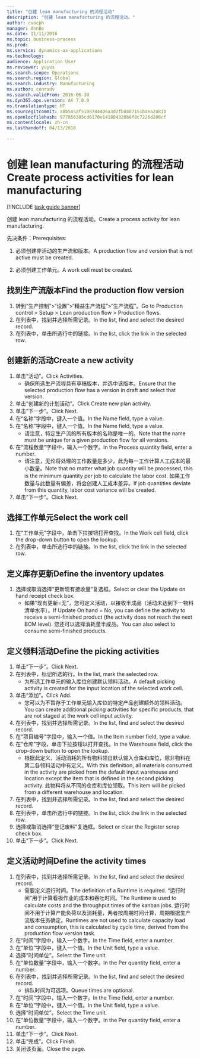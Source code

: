 ```yaml
--- 
title: "创建 lean manufacturing 的流程活动"
description: "创建 lean manufacturing 的流程活动。"
author: cvocph
manager: AnnBe
ms.date: 11/11/2016
ms.topic: business-process
ms.prod: 
ms.service: dynamics-ax-applications
ms.technology: 
audience: Application User
ms.reviewer: yuyus
ms.search.scope: Operations
ms.search.region: Global
ms.search.industry: Manufacturing
ms.author: conradv
ms.search.validFrom: 2016-06-30
ms.dyn365.ops.version: AX 7.0.0
ms.translationtype: HT
ms.sourcegitcommit: a8b5a5af5108744406a3d2fb84d7151baea2481b
ms.openlocfilehash: 977856385cd6170e141884320b8f8c7226d206cf
ms.contentlocale: zh-cn
ms.lasthandoff: 04/13/2018

---
```

# <a name="create-process-activities-for-lean-manufacturing"></a><span data-ttu-id="d5345-103">创建 lean manufacturing 的流程活动</span><span class="sxs-lookup"><span data-stu-id="d5345-103">Create process activities for lean manufacturing</span></span>

[!INCLUDE [task guide banner](../../includes/task-guide-banner.md)]

<span data-ttu-id="d5345-104">创建 lean manufacturing 的流程活动。</span><span class="sxs-lookup"><span data-stu-id="d5345-104">Create a process activity for lean manufacturing.</span></span> 

<span data-ttu-id="d5345-105">先决条件：</span><span class="sxs-lookup"><span data-stu-id="d5345-105">Prerequisites:</span></span> 

1. <span data-ttu-id="d5345-106">必须创建非活动的生产流和版本。</span><span class="sxs-lookup"><span data-stu-id="d5345-106">A production flow and version that is not active must be created.</span></span>

2. <span data-ttu-id="d5345-107">必须创建工作单元。</span><span class="sxs-lookup"><span data-stu-id="d5345-107">A work cell must be created.</span></span>


## <a name="find-the-production-flow-version"></a><span data-ttu-id="d5345-108">找到生产流版本</span><span class="sxs-lookup"><span data-stu-id="d5345-108">Find the production flow version</span></span>
1. <span data-ttu-id="d5345-109">转到“生产控制”>“设置”>“精益生产流程”>“生产流程”。</span><span class="sxs-lookup"><span data-stu-id="d5345-109">Go to Production control > Setup > Lean production flow > Production flows.</span></span>
2. <span data-ttu-id="d5345-110">在列表中，找到并选择所需记录。</span><span class="sxs-lookup"><span data-stu-id="d5345-110">In the list, find and select the desired record.</span></span>
3. <span data-ttu-id="d5345-111">在列表中，单击所选行中的链接。</span><span class="sxs-lookup"><span data-stu-id="d5345-111">In the list, click the link in the selected row.</span></span>

## <a name="create-a-new-activity"></a><span data-ttu-id="d5345-112">创建新的活动</span><span class="sxs-lookup"><span data-stu-id="d5345-112">Create a new activity</span></span>
1. <span data-ttu-id="d5345-113">单击“活动”。</span><span class="sxs-lookup"><span data-stu-id="d5345-113">Click Activities.</span></span>
    * <span data-ttu-id="d5345-114">确保所选生产流程具有草稿版本，并选中该版本。</span><span class="sxs-lookup"><span data-stu-id="d5345-114">Ensure that the selected production flow has a version in draft and select that version.</span></span>  
2. <span data-ttu-id="d5345-115">单击“创建新的计划活动”。</span><span class="sxs-lookup"><span data-stu-id="d5345-115">Click Create new plan activity.</span></span>
3. <span data-ttu-id="d5345-116">单击“下一步”。</span><span class="sxs-lookup"><span data-stu-id="d5345-116">Click Next.</span></span>
4. <span data-ttu-id="d5345-117">在“名称”字段中，键入一个值。</span><span class="sxs-lookup"><span data-stu-id="d5345-117">In the Name field, type a value.</span></span>
5. <span data-ttu-id="d5345-118">在“名称”字段中，键入一个值。</span><span class="sxs-lookup"><span data-stu-id="d5345-118">In the Name field, type a value.</span></span>
    * <span data-ttu-id="d5345-119">请注意，特定生产流的所有版本的名称是唯一的。</span><span class="sxs-lookup"><span data-stu-id="d5345-119">Note that the name must be unique for a given production flow for all versions.</span></span>  
6. <span data-ttu-id="d5345-120">在“流程数量”字段中，输入一个数字。</span><span class="sxs-lookup"><span data-stu-id="d5345-120">In the Process quantity field, enter a number.</span></span>
    * <span data-ttu-id="d5345-121">请注意，无论将处理的工作数量是多少，此为每一工作计算人工成本的最小数量。</span><span class="sxs-lookup"><span data-stu-id="d5345-121">Note that no matter what job quantity will be processed, this is the minimum quantity per job to calculate the labor cost.</span></span> <span data-ttu-id="d5345-122">如果工作数量与此数量有偏差，将会创建人工成本差异。</span><span class="sxs-lookup"><span data-stu-id="d5345-122">If job quantities deviate from this quantity, labor cost variance will be created.</span></span>  
7. <span data-ttu-id="d5345-123">单击“下一步”。</span><span class="sxs-lookup"><span data-stu-id="d5345-123">Click Next.</span></span>

## <a name="select-the-work-cell"></a><span data-ttu-id="d5345-124">选择工作单元</span><span class="sxs-lookup"><span data-stu-id="d5345-124">Select the work cell</span></span>
1. <span data-ttu-id="d5345-125">在“工作单元”字段中，单击下拉按钮打开查找。</span><span class="sxs-lookup"><span data-stu-id="d5345-125">In the Work cell field, click the drop-down button to open the lookup.</span></span>
2. <span data-ttu-id="d5345-126">在列表中，单击所选行中的链接。</span><span class="sxs-lookup"><span data-stu-id="d5345-126">In the list, click the link in the selected row.</span></span>

## <a name="define-the-inventory-updates"></a><span data-ttu-id="d5345-127">定义库存更新</span><span class="sxs-lookup"><span data-stu-id="d5345-127">Define the inventory updates</span></span>
1. <span data-ttu-id="d5345-128">选择或取消选择“更新现有接收量”复选框。</span><span class="sxs-lookup"><span data-stu-id="d5345-128">Select or clear the Update on hand receipt check box.</span></span>
    * <span data-ttu-id="d5345-129">如果“现有更新=无”，您可定义活动，以接收半成品（活动未达到下一物料清单水平）。</span><span class="sxs-lookup"><span data-stu-id="d5345-129">If Update On hand = No, you can define the activity to receive a semi-finished product (the activity does not reach the next BOM level).</span></span>    <span data-ttu-id="d5345-130">您还可以选择消耗量半成品。</span><span class="sxs-lookup"><span data-stu-id="d5345-130">You can also select to consume semi-finished products.</span></span>  

## <a name="define-the-picking-activities"></a><span data-ttu-id="d5345-131">定义领料活动</span><span class="sxs-lookup"><span data-stu-id="d5345-131">Define the picking activities</span></span>
1. <span data-ttu-id="d5345-132">单击“下一步”。</span><span class="sxs-lookup"><span data-stu-id="d5345-132">Click Next.</span></span>
2. <span data-ttu-id="d5345-133">在列表中，标记所选的行。</span><span class="sxs-lookup"><span data-stu-id="d5345-133">In the list, mark the selected row.</span></span>
    * <span data-ttu-id="d5345-134">为所选工作单元的输入库位创建默认领料活动。</span><span class="sxs-lookup"><span data-stu-id="d5345-134">A default picking activity is created for the input location of the selected work cell.</span></span>  
3. <span data-ttu-id="d5345-135">单击“添加”。</span><span class="sxs-lookup"><span data-stu-id="d5345-135">Click Add.</span></span>
    * <span data-ttu-id="d5345-136">您可以为不暂存于工作单元输入库位的特定产品创建额外的领料活动。</span><span class="sxs-lookup"><span data-stu-id="d5345-136">You can create additional picking activities for specific products, that are not staged at the work cell input activity.</span></span>  
4. <span data-ttu-id="d5345-137">在列表中，找到并选择所需记录。</span><span class="sxs-lookup"><span data-stu-id="d5345-137">In the list, find and select the desired record.</span></span>
5. <span data-ttu-id="d5345-138">在“项目编号”字段中，输入一个值。</span><span class="sxs-lookup"><span data-stu-id="d5345-138">In the Item number field, type a value.</span></span>
6. <span data-ttu-id="d5345-139">在“仓库”字段，单击下拉按钮以打开查找。</span><span class="sxs-lookup"><span data-stu-id="d5345-139">In the Warehouse field, click the drop-down button to open the lookup.</span></span>
    * <span data-ttu-id="d5345-140">根据此定义，活动消耗的所有物料领自默认输入仓库和库位，除非物料在第二各领料活动中有定义。</span><span class="sxs-lookup"><span data-stu-id="d5345-140">With this definition, all materials consumed in the activity are picked from the default input warehouse and location except the item that is defined in the second picking activity.</span></span> <span data-ttu-id="d5345-141">此物料将从不同的仓库和库位领取。</span><span class="sxs-lookup"><span data-stu-id="d5345-141">This item will be picked from a different warehouse and location.</span></span>  
7. <span data-ttu-id="d5345-142">在列表中，找到并选择所需记录。</span><span class="sxs-lookup"><span data-stu-id="d5345-142">In the list, find and select the desired record.</span></span>
8. <span data-ttu-id="d5345-143">在列表中，单击所选行中的链接。</span><span class="sxs-lookup"><span data-stu-id="d5345-143">In the list, click the link in the selected row.</span></span>
9. <span data-ttu-id="d5345-144">选择或取消选择“登记废料”复选框。</span><span class="sxs-lookup"><span data-stu-id="d5345-144">Select or clear the Register scrap check box.</span></span>
10. <span data-ttu-id="d5345-145">单击“下一步”。</span><span class="sxs-lookup"><span data-stu-id="d5345-145">Click Next.</span></span>

## <a name="define-the-activity-times"></a><span data-ttu-id="d5345-146">定义活动时间</span><span class="sxs-lookup"><span data-stu-id="d5345-146">Define the activity times</span></span>
1. <span data-ttu-id="d5345-147">在列表中，找到并选择所需记录。</span><span class="sxs-lookup"><span data-stu-id="d5345-147">In the list, find and select the desired record.</span></span>
    * <span data-ttu-id="d5345-148">需要定义运行时间。</span><span class="sxs-lookup"><span data-stu-id="d5345-148">The definition of a Runtime is required.</span></span> <span data-ttu-id="d5345-149">“运行时间”用于计算看板作业的成本和吞吐时间。</span><span class="sxs-lookup"><span data-stu-id="d5345-149">The Runtime is used to calculate costs and the throughput times of the kanban jobs.</span></span> <span data-ttu-id="d5345-150">运行时间不用于计算产能负荷以及消耗量，两者按周期时间计算，周期根据生产流版本任务确定。</span><span class="sxs-lookup"><span data-stu-id="d5345-150">Runtimes are not used to calculate capacity load and consumption, this is calculated by cycle time, derived from the production flow version task.</span></span>  
2. <span data-ttu-id="d5345-151">在“时间”字段中，输入一个数字。</span><span class="sxs-lookup"><span data-stu-id="d5345-151">In the Time field, enter a number.</span></span>
3. <span data-ttu-id="d5345-152">在“单位”字段中，键入一个值。</span><span class="sxs-lookup"><span data-stu-id="d5345-152">In the Unit field, type a value.</span></span>
4. <span data-ttu-id="d5345-153">选择“时间单位”。</span><span class="sxs-lookup"><span data-stu-id="d5345-153">Select the Time unit.</span></span>
5. <span data-ttu-id="d5345-154">在“单位数量”字段中，输入一个数字。</span><span class="sxs-lookup"><span data-stu-id="d5345-154">In the Per quantity field, enter a number.</span></span>
6. <span data-ttu-id="d5345-155">在列表中，找到并选择所需记录。</span><span class="sxs-lookup"><span data-stu-id="d5345-155">In the list, find and select the desired record.</span></span>
    * <span data-ttu-id="d5345-156">排队时间为可选项。</span><span class="sxs-lookup"><span data-stu-id="d5345-156">Queue times are optional.</span></span>  
7. <span data-ttu-id="d5345-157">在“时间”字段中，输入一个数字。</span><span class="sxs-lookup"><span data-stu-id="d5345-157">In the Time field, enter a number.</span></span>
8. <span data-ttu-id="d5345-158">在“单位”字段中，键入一个值。</span><span class="sxs-lookup"><span data-stu-id="d5345-158">In the Unit field, type a value.</span></span>
9. <span data-ttu-id="d5345-159">选择“时间单位”。</span><span class="sxs-lookup"><span data-stu-id="d5345-159">Select the Time unit.</span></span>
10. <span data-ttu-id="d5345-160">在“单位数量”字段中，输入一个数字。</span><span class="sxs-lookup"><span data-stu-id="d5345-160">In the Per quantity field, enter a number.</span></span>
11. <span data-ttu-id="d5345-161">单击“下一步”。</span><span class="sxs-lookup"><span data-stu-id="d5345-161">Click Next.</span></span>
12. <span data-ttu-id="d5345-162">单击“完成”。</span><span class="sxs-lookup"><span data-stu-id="d5345-162">Click Finish.</span></span>
13. <span data-ttu-id="d5345-163">关闭该页面。</span><span class="sxs-lookup"><span data-stu-id="d5345-163">Close the page.</span></span>


